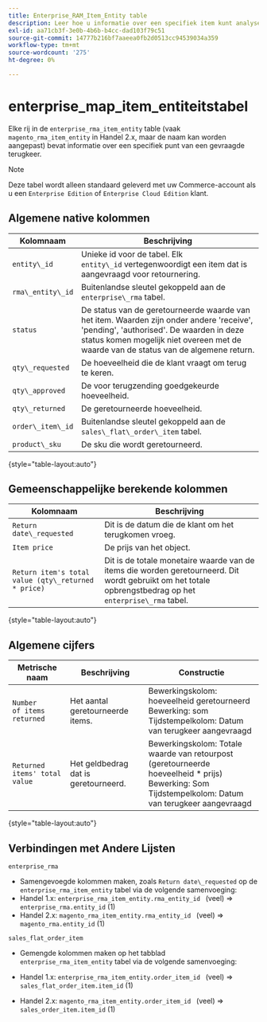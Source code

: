 ```yaml
---
title: Enterprise_RAM_Item_Entity table
description: Leer hoe u informatie over een specifiek item kunt analyseren op basis van een gevraagde return.
exl-id: aa71cb3f-3e0b-4b6b-b4cc-dad103f79c51
source-git-commit: 14777b216bf7aaeea0fb2d0513cc94539034a359
workflow-type: tm+mt
source-wordcount: '275'
ht-degree: 0%

---
```


# enterprise_map_item_entiteitstabel

Elke rij in de `enterprise_rma_item_entity` table (vaak `magento_rma_item_entity` in Handel 2.x, maar de naam kan worden aangepast) bevat informatie over een specifiek punt van een gevraagde terugkeer.

>[!NOTE]
>
>Deze tabel wordt alleen standaard geleverd met uw Commerce-account als u een `Enterprise Edition` of `Enterprise Cloud Edition` klant.

## Algemene native kolommen

| **Kolomnaam** | **Beschrijving** |
|---|---|
| `entity\_id` | Unieke id voor de tabel. Elk `entity\_id` vertegenwoordigt een item dat is aangevraagd voor retournering. |
| `rma\_entity\_id` | Buitenlandse sleutel gekoppeld aan de `enterprise\_rma` tabel. |
| `status` | De status van de geretourneerde waarde van het item. Waarden zijn onder andere &#39;receive&#39;, &#39;pending&#39;, &#39;authorised&#39;. De waarden in deze status komen mogelijk niet overeen met de waarde van de status van de algemene return. |
| `qty\_requested` | De hoeveelheid die de klant vraagt om terug te keren. |
| `qty\_approved` | De voor terugzending goedgekeurde hoeveelheid. |
| `qty\_returned` | De geretourneerde hoeveelheid. |
| `order\_item\_id` | Buitenlandse sleutel gekoppeld aan de `sales\_flat\_order\_item` tabel. |
| `product\_sku` | De sku die wordt geretourneerd. |

{style="table-layout:auto"}

## Gemeenschappelijke berekende kolommen

| **Kolomnaam** | **Beschrijving** |
|---|---|
| `Return date\_requested` | Dit is de datum die de klant om het terugkomen vroeg. |
| `Item price` | De prijs van het object. |
| `Return item's total value (qty\_returned * price)` | Dit is de totale monetaire waarde van de items die worden geretourneerd. Dit wordt gebruikt om het totale opbrengstbedrag op het `enterprise\_rma` tabel. |

{style="table-layout:auto"}

## Algemene cijfers

| **Metrische naam** | **Beschrijving** | **Constructie** |
|---|---|---|
| `Number of items returned` | Het aantal geretourneerde items. | Bewerkingskolom: hoeveelheid geretourneerd<br>Bewerking: som<br>Tijdstempelkolom: Datum van terugkeer aangevraagd |
| `Returned items' total value` | Het geldbedrag dat is geretourneerd. | Bewerkingskolom: Totale waarde van retourpost (geretourneerde hoeveelheid * prijs)<br>Bewerking: Som<br>Tijdstempelkolom: Datum van terugkeer aangevraagd |

{style="table-layout:auto"}

## Verbindingen met Andere Lijsten

`enterprise_rma`

* Samengevoegde kolommen maken, zoals `Return date\_requested` op de `enterprise_rma_item_entity` tabel via de volgende samenvoeging:
* Handel 1.x: `enterprise_rma_item_entity.rma_entity_id ` (veel) => `enterprise_rma.entity_id` (1)
* Handel 2.x: `magento_rma_item_entity.rma_entity_id ` (veel) => `magento_rma.entity_id` (1)

`sales_flat_order_item`

* Gemengde kolommen maken op het tabblad  `enterprise_rma_item_entity` tabel via de volgende samenvoeging:

* Handel 1.x: `enterprise_rma_item_entity.order_item_id ` (veel) => `sales_flat_order_item.item_id` (1)
* Handel 2.x: `magento_rma_item_entity.order_item_id ` (veel) => `sales_order_item.item_id` (1)
